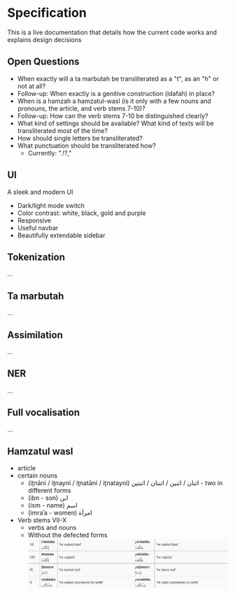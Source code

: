 # Specification

This is a live documentation that details how the current code works and explains design decisions

## Open Questions

- When exactly will a ta marbutah be transliterated as a "t", as an "h" or
not at all?
- Follow-up: When exactly is a genitive construction (idafah) in place?
- When is a hamzah a hamzatul-wasl (is it only with a few nouns and
pronouns, the article, and verb stems 7-10)?
- Follow-up: How can the verb stems 7-10 be distinguished clearly?
- What kind of settings should be available? What kind of texts will be
transliterated most of the time?
- How should single letters be transliterated?
- What punctuation should be transliterated how?
    - Currently: ".!?,"

## UI

A sleek and modern UI

- Dark/light mode switch
- Color contrast: white, black, gold and purple
- Responsive
- Useful navbar
- Beautifully extendable sidebar

## Tokenization

...

## Ta marbutah

...

## Assimilation

...

## NER

...

## Full vocalisation

...


## Hamzatul wasl

- article
- certain nouns
    - (iṯnāni / iṯnayni / iṯnatāni / iṯnatayni) اثنان / اثنين / اثنتان / اثنتين - two in different forms
    - (ibn - son) ابن
    - (ism - name) اسم
    - (imraʾa - women) امرأة
- Verb stems VII-X
    - verbs and nouns
    - Without the defected forms
    [![Verbstems image](verb-stems-7-to-10.png)](https://en.wikipedia.org/wiki/Arabic_verbs)